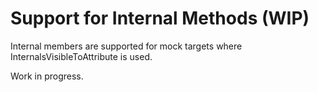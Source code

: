 ﻿# Support for Internal Methods (WIP)

Internal members are supported for mock targets where InternalsVisibleToAttribute is used.

Work in progress.

